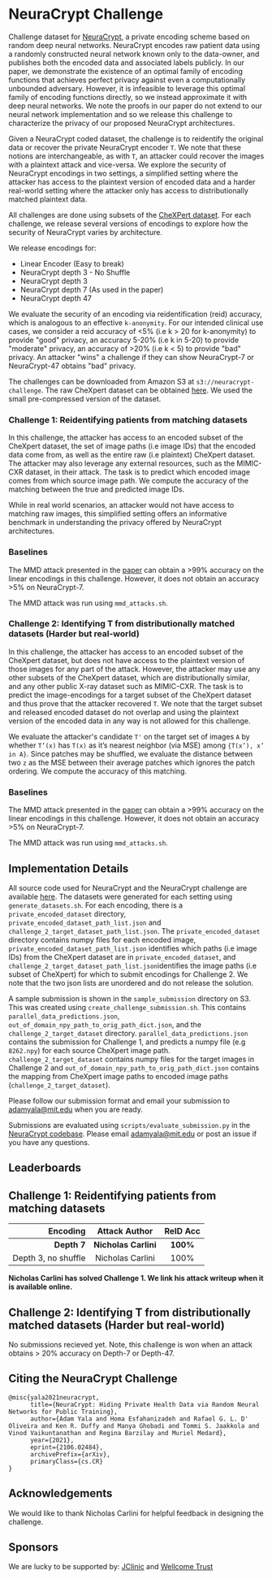 # NeuraCrypt Challenge

Challenge dataset for [NeuraCrypt](https://arxiv.org/abs/2106.02484), a private encoding scheme based on random deep neural networks. 
NeuraCrypt encodes raw patient data using a randomly constructed neural network known only to the data-owner, and publishes both the encoded data and associated labels publicly. In our paper, we demonstrate the existence of an optimal family of encoding functions that achieves perfect privacy against even a computationally unbounded adversary. However, it is infeasible to leverage this optimal family of encoding functions directly, so we instead approximate it with deep neural networks. We note the proofs in our paper do not extend to our neural network implementation and so we release this challenge to characterize the privacy of our proposed NeuraCrypt architectures. 

Given a NeuraCrypt coded dataset, the challenge is to reidentify the original data or recover the private NeuraCrypt encoder `T`. We note that these notions are interchangeable, as with `T`, an attacker could recover the images with a plaintext attack and vice-versa. We explore the security of NeuraCrypt encodings in two settings, a simplified setting where the attacker has access to the plaintext version of encoded data and a harder real-world setting where the attacker only has access to distributionally matched plaintext data.

All challenges are done using subsets of the [CheXPert dataset](https://stanfordmlgroup.github.io/competitions/chexpert/). For each challenge, we release several versions of encodings to explore how the security of NeuraCrypt varies by architecture.

We release encodings for:
- Linear Encoder (Easy to break)
- NeuraCrypt depth 3 - No Shuffle
- NeuraCrypt depth 3  
- NeuraCrypt depth 7 (As used in the paper)
- NeuraCrypt depth 47

We evaluate the security of an encoding via reidentification (reid) accuracy, which is analogous to an effective `k-anonymity`. For our intended clinical use cases, we consider a reid accuracy of <5% (i.e k > 20 for k-anonymity) to provide "good" privacy, an accuracy 5-20% (i.e k in 5-20) to provide "moderate" privacy, an accuracy of >20%  (i.e k < 5) to provide "bad" privacy. An attacker "wins" a challenge if they can show NeuraCrypt-7 or NeuraCrypt-47 obtains "bad" privacy.

The challenges can be downloaded from Amazon S3 at `s3://neuracrypt-challenge`. The raw CheXpert dataset can be obtained [here](https://stanfordmlgroup.github.io/competitions/chexpert/). We used the small pre-compressed version of the dataset. 

### Challenge 1: Reidentifying patients from matching datasets 

In this challenge, the attacker has access to an encoded subset of the CheXpert dataset, the set of image paths (i.e image IDs) that the encoded data come from, as well as the entire raw (i.e plaintext) CheXpert dataset. The attacker may also leverage any external resources, such as the MIMIC-CXR dataset, in their attack. The task is to predict which encoded image comes from which source image path.  We compute the accuracy of the matching between the true and predicted image IDs.

While in real world scenarios, an attacker would not have access to matching raw images, this simplified setting offers an informative benchmark in understanding the privacy offered by NeuraCrypt architectures. 

### Baselines
The MMD attack presented in the [paper](https://arxiv.org/abs/2106.02484) can obtain a >99% accuracy on the linear encodings in this challenge. However, it does not obtain an accuracy >5% on NeuraCrypt-7.

The MMD attack was run using `mmd_attacks.sh`.


### Challenge 2: Identifying T from distributionally matched datasets (Harder but real-world)

In this challenge, the attacker has access to an encoded subset of the CheXpert dataset, but does not have access to the plaintext version of those images for any part of the attack. However, the attacker may use any other subsets of the CheXpert dataset, which are distributionally similar, and any other public X-ray dataset such as MIMIC-CXR. The task is to predict the image-encodings for a target subset of the CheXpert dataset and thus prove that the attacker recovered `T`.  We note that the target subset and released encoded dataset do not overlap and using the plaintext version of the encoded data in any way is not allowed for this challenge.

We evaluate the attacker's candidate `T'` on the target set of images `A` by whether `T’(x)` has `T(x)` as it’s nearest neighbor (via MSE) among `{T(x’), x’ in A}`. Since patches may be shuffled, we evaluate the distance between two `z` as the MSE between their average patches which ignores the patch ordering. We compute the accuracy of this matching.

### Baselines
The MMD attack presented in the [paper](https://arxiv.org/abs/2106.02484) can obtain a >99% accuracy on the linear encodings in this challenge. However, it does not obtain an accuracy >5% on NeuraCrypt-7. 

The MMD attack was run using `mmd_attacks.sh`.

## Implementation Details

All source code used for NeuraCrypt and the NeuraCrypt challenge are available [here](github.com/yala/NeuraCrypt). The datasets were generated for each setting using `generate_datasets.sh`. For each encoding, there is a `private_encoded_dataset` directory, `private_encoded_dataset_path_list.json` and `challenge_2_target_dataset_path_list.json`. The `private_encoded_dataset` directory contains numpy files for each encoded image, `private_encoded_dataset_path_list.json` identifies which paths (i.e image IDs) from the CheXpert dataset are in `private_encoded_dataset`, and `challenge_2_target_dataset_path_list.json`identifies the image paths (i.e subset of CheXpert) for which to submit encodings for Challenge 2. We note that the two json lists are unordered and do not release the solution.

A sample submission is shown in the `sample_submission` directory on S3. This was created using `create_challenge_submission.sh`. This contains `parallel_data_predictions.json`, `out_of_domain_npy_path_to_orig_path_dict.json`, and the `challenge_2_target_dataset` directory. `parallel_data_predictions.json` contains the submission for Challenge 1, and predicts a numpy file (e.g `8262.npy`) for each source CheXpert image path.  `challenge_2_target_dataset` contains numpy files for the target images in Challenge 2 and  `out_of_domain_npy_path_to_orig_path_dict.json` contains the mapping from CheXpert image paths to encoded image paths (`challenge_2_target_dataset`).

Please follow our submission format and email your submission to adamyala@mit.edu when you are ready. 

Submissions are evaluated using `scripts/evaluate_submission.py` in the [NeuraCrypt codebase](github.com/yala/NeuraCrypt). 
Please email adamyala@mit.edu or post an issue if you have any questions. 

## Leaderboards
## Challenge 1: Reidentifying patients from matching datasets 
| Encoding | Attack Author | ReID Acc | 
| ----: | :----: | :----: |
| **Depth 7** | **Nicholas Carlini** | **100%**|
| Depth 3, no shuffle | Nicholas Carlini | 100% |

**Nicholas Carlini has solved Challenge 1. We link his attack writeup when it is available online.**

## Challenge 2: Identifying T from distributionally matched datasets (Harder but real-world)

No submissions recieved yet.
Note, this challenge is won when an attack obtains > 20% accuracy on Depth-7 or Depth-47.


## Citing the NeuraCrypt Challenge
```
@misc{yala2021neuracrypt,
      title={NeuraCrypt: Hiding Private Health Data via Random Neural Networks for Public Training}, 
      author={Adam Yala and Homa Esfahanizadeh and Rafael G. L. D' Oliveira and Ken R. Duffy and Manya Ghobadi and Tommi S. Jaakkola and Vinod Vaikuntanathan and Regina Barzilay and Muriel Medard},
      year={2021},
      eprint={2106.02484},
      archivePrefix={arXiv},
      primaryClass={cs.CR}
}
```

## Acknowledgements
We would like to thank Nicholas Carlini for helpful feedback in designing the challenge. 

## Sponsors
We are lucky to be supported by: [JClinic](https://www.jclinic.mit.edu/) and [Wellcome Trust](https://wellcome.org/)







